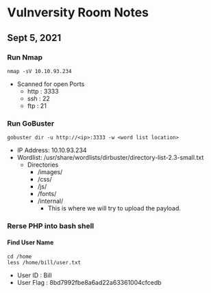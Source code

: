 # Vulnversity Room Notes
## Sept 5, 2021


### Run Nmap
`nmap -sV 10.10.93.234`
* Scanned for open Ports
    + http : 3333
    + ssh : 22
    + ftp : 21

### Run GoBuster
`gobuster dir -u http://<ip>:3333 -w <word list location>`
* IP Address: 10.10.93.234
* Wordlist: /usr/share/wordlists/dirbuster/directory-list-2.3-small.txt
    - Directories
        + /images/
        + /css/
        + /js/
        + /fonts/
        + /internal/
            * This is where we will try to upload the payload.

### Rerse PHP into bash shell
#### Find User Name
```
cd /home
less /home/bill/user.txt
```
* User ID : Bill
* User Flag : 8bd7992fbe8a6ad22a63361004cfcedb


